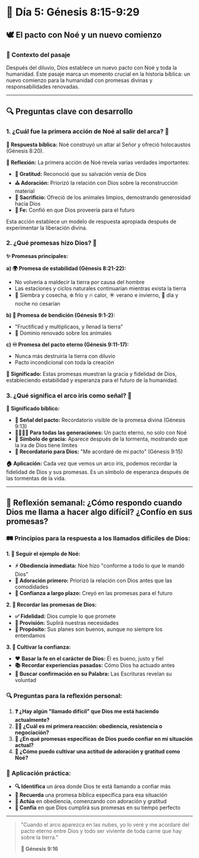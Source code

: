 # 📖 Día 5: Génesis 8:15-9:29

## 🕊️ El pacto con Noé y un nuevo comienzo

### 🎯 Contexto del pasaje

Después del diluvio, Dios establece un nuevo pacto con Noé y toda la humanidad. Este pasaje marca un momento crucial en la historia bíblica: un nuevo comienzo para la humanidad con promesas divinas y responsabilidades renovadas.

---

## 🔍 Preguntas clave con desarrollo

### 1. ¿Cuál fue la primera acción de Noé al salir del arca? 🚢

**📜 Respuesta bíblica:** Noé construyó un altar al Señor y ofreció holocaustos (Génesis 8:20).

**💭 Reflexión:** La primera acción de Noé revela varias verdades importantes:

- **🙏 Gratitud:** Reconoció que su salvación venía de Dios
- **⛪ Adoración:** Priorizó la relación con Dios sobre la reconstrucción material
- **🎁 Sacrificio:** Ofreció de los animales limpios, demostrando generosidad hacia Dios
- **💪 Fe:** Confió en que Dios proveería para el futuro

Esta acción establece un modelo de respuesta apropiada después de experimentar la liberación divina.

### 2. ¿Qué promesas hizo Dios? 🤝

**✨ Promesas principales:**

**a) 🌍 Promesa de estabilidad (Génesis 8:21-22):**

- No volvería a maldecir la tierra por causa del hombre
- Las estaciones y ciclos naturales continuarían mientras exista la tierra
- 🌱 Siembra y cosecha, ❄️ frío y 🔥 calor, ☀️ verano e invierno, 🌙 día y noche no cesarían

**b) 🙌 Promesa de bendición (Génesis 9:1-2):**

- "Fructificad y multiplicaos, y llenad la tierra"
- 👑 Dominio renovado sobre los animales

**c) ♾️ Promesa del pacto eterno (Génesis 9:11-17):**

- Nunca más destruiría la tierra con diluvio
- Pacto incondicional con toda la creación

**🎯 Significado:** Estas promesas muestran la gracia y fidelidad de Dios, estableciendo estabilidad y esperanza para el futuro de la humanidad.

### 3. ¿Qué significa el arco iris como señal? 🌈

**📖 Significado bíblico:**

- **🔗 Señal del pacto:** Recordatorio visible de la promesa divina (Génesis 9:13)
- **👨‍👩‍👧‍👦 Para todas las generaciones:** Un pacto eterno, no solo con Noé
- **💖 Símbolo de gracia:** Aparece después de la tormenta, mostrando que la ira de Dios tiene límites
- **🧠 Recordatorio para Dios:** "Me acordaré de mi pacto" (Génesis 9:15)

**🏠 Aplicación:** Cada vez que vemos un arco iris, podemos recordar la fidelidad de Dios y sus promesas. Es un símbolo de esperanza después de las tormentas de la vida.

---

## 🤔 Reflexión semanal: ¿Cómo respondo cuando Dios me llama a hacer algo difícil? ¿Confío en sus promesas?

### 🛤️ Principios para la respuesta a los llamados difíciles de Dios:

**1. 👥 Seguir el ejemplo de Noé:**

- **⚡ Obediencia inmediata:** Noé hizo "conforme a todo lo que le mandó Dios"
- **🙏 Adoración primero:** Priorizó la relación con Dios antes que las comodidades
- **🔮 Confianza a largo plazo:** Creyó en las promesas para el futuro

**2. 📝 Recordar las promesas de Dios:**

- **✅ Fidelidad:** Dios cumple lo que promete
- **🍞 Provisión:** Suplirá nuestras necesidades
- **🎯 Propósito:** Sus planes son buenos, aunque no siempre los entendamos

**3. 💪 Cultivar la confianza:**

- **❤️ Basar la fe en el carácter de Dios:** Él es bueno, justo y fiel
- **📚 Recordar experiencias pasadas:** Cómo Dios ha actuado antes
- **📖 Buscar confirmación en su Palabra:** Las Escrituras revelan su voluntad

### 🔍 Preguntas para la reflexión personal:

1. **❓ ¿Hay algún "llamado difícil" que Dios me está haciendo actualmente?**
2. **🤷‍♀️ ¿Cuál es mi primera reacción: obediencia, resistencia o negociación?**
3. **🎁 ¿En qué promesas específicas de Dios puedo confiar en mi situación actual?**
4. **🙌 ¿Cómo puedo cultivar una actitud de adoración y gratitud como Noé?**

### 🎯 Aplicación práctica:

- **🔍 Identifica** un área donde Dios te está llamando a confiar más
- **💭 Recuerda** una promesa bíblica específica para esa situación
- **🚀 Actúa** en obediencia, comenzando con adoración y gratitud
- **🤝 Confía** en que Dios cumplirá sus promesas en su tiempo perfecto

---

> "Cuando el arco aparezca en las nubes, yo lo veré y me acordaré del pacto eterno entre Dios y todo ser viviente de toda carne que hay sobre la tierra."
> 
> 
> **🌈 Génesis 9:16**
>